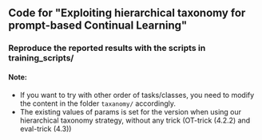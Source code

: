 ## Code for "Exploiting hierarchical taxonomy for prompt-based Continual Learning"

### Reproduce the reported results with the scripts in training_scripts/

#### Note:
  - If you want to try with other order of tasks/classes, you need to modify the content in the folder `taxanomy/` accordingly.
  - The existing values of params is set for the version when using our hierarchical taxonomy strategy, without any trick (OT-trick (4.2.2) and eval-trick (4.3))
